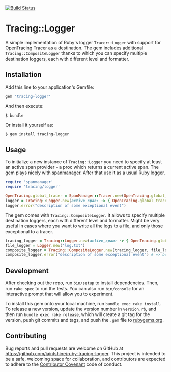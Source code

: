 [![Build Status](https://travis-ci.org/iaintshine/ruby-tracing-logger.svg?branch=master)](https://travis-ci.org/iaintshine/ruby-tracing-logger)

# Tracing::Logger

A simple implementation of Ruby's logger `Tracer::Logger` with support for OpenTracing Tracer as a destination. The gem includes additional `Tracing::CompositeLogger` thanks to which you can specify multiple destination loggers, each with different level and formatter. 

## Installation

Add this line to your application's Gemfile:

```ruby
gem 'tracing-logger'
```

And then execute:

    $ bundle

Or install it yourself as:

    $ gem install tracing-logger

## Usage

To initialize a new instance of `Tracing::Logger` you need to specify at least an active span provider - a proc which returns a current active span. The gem plays nicely with [spanmanager](https://github.com/iaintshine/ruby-spanmanager). After that use it as a usual Ruby logger.

```ruby
require 'spanmanager'
require 'tracing/logger'

OpenTracing.global_tracer = SpanManager::Tracer.new(OpenTracing.global_tracer)
logger = Tracing::Logger.new(active_span: -> { OpenTracing.global_tracer.active_span }, level: Logger::ERROR)
logger.error("description of some exceptional event")
```

The gem comes with `Tracing::CompositeLogger`. It allows to specify multiple destination loggers, each with different level and formatter. Might be very useful in cases where you want to write all the logs to a file, and only those exceptional to a tracer.  

```ruby
tracing_logger = Tracing::Logger.new(active_span: -> { OpenTracing.global_tracer.active_span }, level: Logger::ERROR)
file_logger = Logger.new('log.txt')
composite_logger = Tracing::CompositeLogger.new(tracing_logger, file_logger)
composite_logger.error("description of some exceptional event") # => both destinations, tracing and file loggers, will be callled
```

## Development

After checking out the repo, run `bin/setup` to install dependencies. Then, run `rake spec` to run the tests. You can also run `bin/console` for an interactive prompt that will allow you to experiment.

To install this gem onto your local machine, run `bundle exec rake install`. To release a new version, update the version number in `version.rb`, and then run `bundle exec rake release`, which will create a git tag for the version, push git commits and tags, and push the `.gem` file to [rubygems.org](https://rubygems.org).

## Contributing

Bug reports and pull requests are welcome on GitHub at https://github.com/iaintshine/ruby-tracing-logger. This project is intended to be a safe, welcoming space for collaboration, and contributors are expected to adhere to the [Contributor Covenant](http://contributor-covenant.org) code of conduct.

